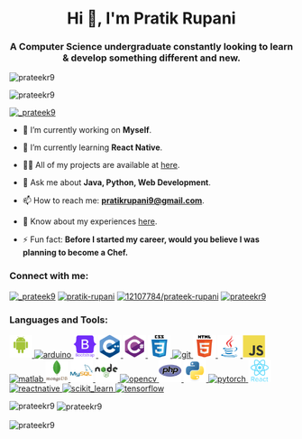 <h1 align="center">Hi 👋, I'm Pratik Rupani</h1>
<h3 align="center">A Computer Science undergraduate constantly looking to learn & develop something different and new.</h3>

<p align="left"> <img src="https://komarev.com/ghpvc/?username=prateekr9&label=Profile%20views&color=0e75b6&style=flat" alt="prateekr9" /> </p>

<p align="left"><img src="https://github-profile-trophy.vercel.app/?username=prateekr9" alt="prateekr9" /></a> </p>

<p align="left"> <a href="https://twitter.com/prateekr9_" target="_blank"><img src="https://img.shields.io/twitter/follow/_prateek9?logo=twitter&style=for-the-badge" alt="_prateek9" /></a> </p>

- 🔭 I’m currently working on **Myself**.

- 🌱 I’m currently learning **React Native**.

- 👨‍💻 All of my projects are available at [here](http://pratikrupani.000webhostapp.com/).

- 💬 Ask me about **Java, Python, Web Development**.

- 📫 How to reach me: **pratikrupani9@gmail.com**.

- 📄 Know about my experiences [here](http://pratikrupani.000webhostapp.com/assets/Pratik_Rupani_Resume.pdf).

- ⚡ Fun fact: **Before I started my career, would you believe I was planning to become a Chef.**

<h3 align="left">Connect with me:</h3>
<p align="left">
<a href="https://twitter.com/_prateek9" target="blank"><img align="center" src="https://cdn.jsdelivr.net/npm/simple-icons@3.0.1/icons/twitter.svg" alt="_prateek9" height="30" width="40" /></a>
<a href="https://linkedin.com/in/pratik-rupani" target="blank"><img align="center" src="https://cdn.jsdelivr.net/npm/simple-icons@3.0.1/icons/linkedin.svg" alt="pratik-rupani" height="30" width="40" /></a>
<a href="https://stackoverflow.com/users/12107784/prateek-rupani" target="blank"><img align="center" src="https://cdn.jsdelivr.net/npm/simple-icons@3.0.1/icons/stackoverflow.svg" alt="12107784/prateek-rupani" height="30" width="40" /></a>
<a href="https://instagram.com/prateekr9" target="blank"><img align="center" src="https://cdn.jsdelivr.net/npm/simple-icons@3.0.1/icons/instagram.svg" alt="prateekr9" height="30" width="40" /></a>
</p>

<h3 align="left">Languages and Tools:</h3>
<p align="left"> <a href="https://developer.android.com" target="_blank"> <img src="https://raw.githubusercontent.com/devicons/devicon/master/icons/android/android-original-wordmark.svg" alt="android" width="40" height="40"/> </a> <a href="https://www.arduino.cc/" target="_blank"> <img src="https://cdn.worldvectorlogo.com/logos/arduino-1.svg" alt="arduino" width="40" height="40"/> </a> <a href="https://getbootstrap.com" target="_blank"> <img src="https://raw.githubusercontent.com/devicons/devicon/master/icons/bootstrap/bootstrap-plain-wordmark.svg" alt="bootstrap" width="40" height="40"/> </a> <a href="https://www.w3schools.com/cpp/" target="_blank"> <img src="https://raw.githubusercontent.com/devicons/devicon/master/icons/cplusplus/cplusplus-original.svg" alt="cplusplus" width="40" height="40"/> </a> <a href="https://www.w3schools.com/cs/" target="_blank"> <img src="https://raw.githubusercontent.com/devicons/devicon/master/icons/csharp/csharp-original.svg" alt="csharp" width="40" height="40"/> </a> <a href="https://www.w3schools.com/css/" target="_blank"> <img src="https://raw.githubusercontent.com/devicons/devicon/master/icons/css3/css3-original-wordmark.svg" alt="css3" width="40" height="40"/> </a> <a href="https://git-scm.com/" target="_blank"> <img src="https://www.vectorlogo.zone/logos/git-scm/git-scm-icon.svg" alt="git" width="40" height="40"/> </a> <a href="https://www.w3.org/html/" target="_blank"> <img src="https://raw.githubusercontent.com/devicons/devicon/master/icons/html5/html5-original-wordmark.svg" alt="html5" width="40" height="40"/> </a> <a href="https://www.java.com" target="_blank"> <img src="https://raw.githubusercontent.com/devicons/devicon/master/icons/java/java-original.svg" alt="java" width="40" height="40"/> </a> <a href="https://developer.mozilla.org/en-US/docs/Web/JavaScript" target="_blank"> <img src="https://raw.githubusercontent.com/devicons/devicon/master/icons/javascript/javascript-original.svg" alt="javascript" width="40" height="40"/> </a> <a href="https://www.mathworks.com/" target="_blank"> <img src="https://raw.githubusercontent.com/simple-icons/simple-icons/master/icons/mathworks.svg" alt="matlab" width="40" height="40"/> </a> <a href="https://www.mongodb.com/" target="_blank"> <img src="https://raw.githubusercontent.com/devicons/devicon/master/icons/mongodb/mongodb-original-wordmark.svg" alt="mongodb" width="40" height="40"/> </a> <a href="https://www.mysql.com/" target="_blank"> <img src="https://raw.githubusercontent.com/devicons/devicon/master/icons/mysql/mysql-original-wordmark.svg" alt="mysql" width="40" height="40"/> </a> <a href="https://nodejs.org" target="_blank"> <img src="https://raw.githubusercontent.com/devicons/devicon/master/icons/nodejs/nodejs-original-wordmark.svg" alt="nodejs" width="40" height="40"/> </a> <a href="https://opencv.org/" target="_blank"> <img src="https://www.vectorlogo.zone/logos/opencv/opencv-icon.svg" alt="opencv" width="40" height="40"/> </a> <a href="https://www.php.net" target="_blank"> <img src="https://raw.githubusercontent.com/devicons/devicon/master/icons/php/php-original.svg" alt="php" width="40" height="40"/> </a> <a href="https://www.python.org" target="_blank"> <img src="https://raw.githubusercontent.com/devicons/devicon/master/icons/python/python-original.svg" alt="python" width="40" height="40"/> </a> <a href="https://pytorch.org/" target="_blank"> <img src="https://www.vectorlogo.zone/logos/pytorch/pytorch-icon.svg" alt="pytorch" width="40" height="40"/> </a> <a href="https://reactjs.org/" target="_blank"> <img src="https://raw.githubusercontent.com/devicons/devicon/master/icons/react/react-original-wordmark.svg" alt="react" width="40" height="40"/> </a> <a href="https://reactnative.dev/" target="_blank"> <img src="https://reactnative.dev/img/header_logo.svg" alt="reactnative" width="40" height="40"/> </a> <a href="https://scikit-learn.org/" target="_blank"> <img src="https://upload.wikimedia.org/wikipedia/commons/0/05/Scikit_learn_logo_small.svg" alt="scikit_learn" width="40" height="40"/> </a> <a href="https://www.tensorflow.org" target="_blank"> <img src="https://www.vectorlogo.zone/logos/tensorflow/tensorflow-icon.svg" alt="tensorflow" width="40" height="40"/> </a> </p>

<p><img align="left" src="https://github-readme-stats.vercel.app/api/top-langs?username=prateekr9&show_icons=true&locale=en&layout=compact" alt="prateekr9" /></p>

<p>&nbsp;<img align="center" src="https://github-readme-stats.vercel.app/api?username=prateekr9&show_icons=true&locale=en" alt="prateekr9" /></p>

<p><img align="center" src="https://github-readme-streak-stats.herokuapp.com/?user=prateekr9&" alt="prateekr9" /></p>
